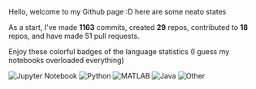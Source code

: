Hello, welcome to my Github page :D here are some neato states

As a start, I've made **1163** commits, created **29** repos, contributed to **18** repos, and have made 51 pull requests.

Enjoy these colorful badges of the language statistics (I guess my notebooks overloaded everything)

![Jupyter Notebook](https://img.shields.io/static/v1?style=flat-square&label=%E2%A0%80&color=555&labelColor=%23DA5B0B&message=Jupyter%20Notebook%EF%B8%B172.9%25) ![Python](https://img.shields.io/static/v1?style=flat-square&label=%E2%A0%80&color=555&labelColor=%233572A5&message=Python%EF%B8%B116.8%25) ![MATLAB](https://img.shields.io/static/v1?style=flat-square&label=%E2%A0%80&color=555&labelColor=%23e16737&message=MATLAB%EF%B8%B12%25) ![Java](https://img.shields.io/static/v1?style=flat-square&label=%E2%A0%80&color=555&labelColor=%23b07219&message=Java%EF%B8%B11.9%25) ![Other](https://img.shields.io/static/v1?style=flat-square&label=%E2%A0%80&color=555&labelColor=%23ededed&message=Other%EF%B8%B16.2%25) 